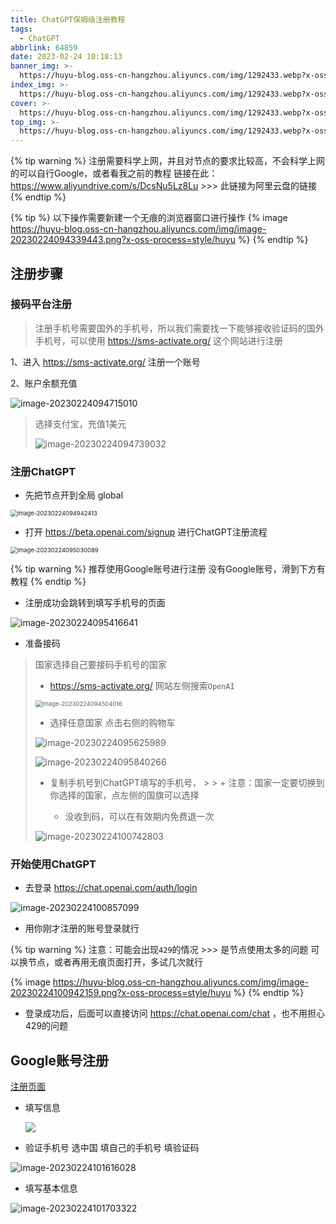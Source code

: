 ```yaml
---
title: ChatGPT保姆级注册教程
tags:
  - ChatGPT
abbrlink: 64859
date: 2023-02-24 10:18:13
banner_img: >-
  https://huyu-blog.oss-cn-hangzhou.aliyuncs.com/img/1292433.webp?x-oss-process=style/huyu
index_img: >-
  https://huyu-blog.oss-cn-hangzhou.aliyuncs.com/img/1292433.webp?x-oss-process=style/huyu
cover: >-
  https://huyu-blog.oss-cn-hangzhou.aliyuncs.com/img/1292433.webp?x-oss-process=style/huyu
top_img: >-
  https://huyu-blog.oss-cn-hangzhou.aliyuncs.com/img/1292433.webp?x-oss-process=style/huyu
---
```


{% tip warning %}
注册需要科学上网，并且对节点的要求比较高，不会科学上网的可以自行Google，或者看我之前的教程
链接在此：https://www.aliyundrive.com/s/DcsNu5Lz8Lu  >>> 此链接为阿里云盘的链接
{% endtip %}

{% tip %}
以下操作需要新建一个无痕的浏览器窗口进行操作
{% image https://huyu-blog.oss-cn-hangzhou.aliyuncs.com/img/image-20230224094339443.png?x-oss-process=style/huyu %}
{% endtip %}



## 注册步骤



### 接码平台注册

> 注册手机号需要国外的手机号，所以我们需要找一下能够接收验证码的国外手机号，可以使用 https://sms-activate.org/ 这个网站进行注册

1、进入  https://sms-activate.org/ 注册一个账号

2、账户余额充值

![image-20230224094715010](https://huyu-blog.oss-cn-hangzhou.aliyuncs.com/img/image-20230224094715010.png?x-oss-process=style/huyu)

> 选择支付宝，充值1美元
>
> ![image-20230224094739032](https://huyu-blog.oss-cn-hangzhou.aliyuncs.com/img/image-20230224094739032.png?x-oss-process=style/huyu)



### 注册ChatGPT

+ 先把节点开到全局 global

<img src="https://huyu-blog.oss-cn-hangzhou.aliyuncs.com/img/image-20230224094942413.png?x-oss-process=style/huyu" alt="image-20230224094942413" style="zoom:67%;" />

+ 打开 https://beta.openai.com/signup 进行ChatGPT注册流程

<img src="https://huyu-blog.oss-cn-hangzhou.aliyuncs.com/img/image-20230224095030089.png?x-oss-process=style/huyu" alt="image-20230224095030089" style="zoom:67%;" />

{% tip warning %}
推荐使用Google账号进行注册
没有Google账号，滑到下方有教程
{% endtip %}

+ 注册成功会跳转到填写手机号的页面

![image-20230224095416641](https://huyu-blog.oss-cn-hangzhou.aliyuncs.com/img/image-20230224095416641.png?x-oss-process=style/huyu)



+ 准备接码

> 国家选择自己要接码手机号的国家
>
> + https://sms-activate.org/ 网站左侧搜索`OpenAI`
>
> <img src="https://huyu-blog.oss-cn-hangzhou.aliyuncs.com/img/image-20230224094504016.png?x-oss-process=style/huyu" alt="image-20230224094504016" style="zoom: 67%;" />
>
> + 选择任意国家 点击右侧的购物车
>
> ![image-20230224095625989](https://huyu-blog.oss-cn-hangzhou.aliyuncs.com/img/image-20230224095625989.png?x-oss-process=style/huyu)
>
>
>
> ![image-20230224095840266](https://huyu-blog.oss-cn-hangzhou.aliyuncs.com/img/image-20230224095840266.png?x-oss-process=style/huyu)
>
> + 复制手机号到ChatGPT填写的手机号，
    >
    >   + 注意：国家一定要切换到你选择的国家，点左侧的国旗可以选择
>
>   + 没收到码，可以在有效期内免费退一次
>
> ![image-20230224100742803](https://huyu-blog.oss-cn-hangzhou.aliyuncs.com/img/image-20230224100742803.png?x-oss-process=style/huyu)

### 开始使用ChatGPT

+ 去登录 https://chat.openai.com/auth/login

![image-20230224100857099](https://huyu-blog.oss-cn-hangzhou.aliyuncs.com/img/image-20230224100857099.png?x-oss-process=style/huyu)

+ 用你刚才注册的账号登录就行

{% tip warning %}
注意：可能会出现`429`的情况 >>> 是节点使用太多的问题
可以换节点，或者再用无痕页面打开，多试几次就行

{% image https://huyu-blog.oss-cn-hangzhou.aliyuncs.com/img/image-20230224100942159.png?x-oss-process=style/huyu %}
{% endtip %}

+ 登录成功后，后面可以直接访问 https://chat.openai.com/chat ，也不用担心429的问题



## Google账号注册

[注册页面](https://accounts.google.com/signup/v2/webcreateaccount?continue=https%3A%2F%2Faccounts.google.com%2Fsignin%2Fchrome%2Fsync%2Ffinish%3Fcontinue%3Dhttps%253A%252F%252Fwww.google.com%252F%26est%3DAIUG7QCSh1lg9m14Q45ms-v4eFVHCfDL5k9x5FgcrBhYVrcpUcrYA26jARh16z3_1Qfyh62CfuHHJT0FEl4rzXU&dsh=S-49490967%3A1677204746549500&biz=false&flowName=GlifWebSignIn&flowEntry=SignUp)

+ 填写信息

  ![](https://huyu-blog.oss-cn-hangzhou.aliyuncs.com/img/image-20230224101502165.png?x-oss-process=style/huyu)

+ 验证手机号 选中国 填自己的手机号 填验证码

![image-20230224101616028](https://huyu-blog.oss-cn-hangzhou.aliyuncs.com/img/image-20230224101616028.png?x-oss-process=style/huyu)

+ 填写基本信息

![image-20230224101703322](https://huyu-blog.oss-cn-hangzhou.aliyuncs.com/img/image-20230224101703322.png?x-oss-process=style/huyu)